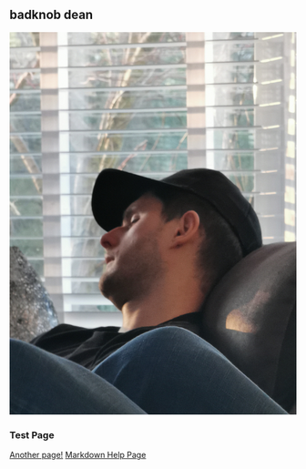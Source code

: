 ## badknob dean

![alt text](16145318967074692524299154659149.jpg "Title")

### Test Page

<a href="FirstPage">Another page!</a>
<a href="markdownHelp">Markdown Help Page</a>

